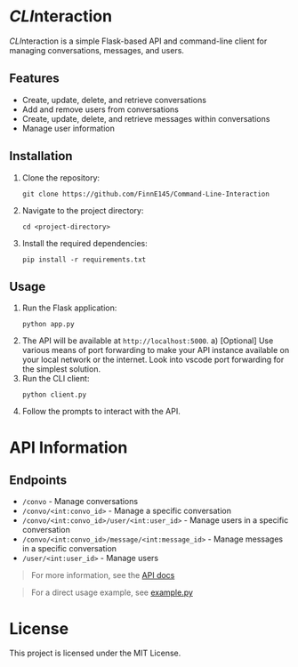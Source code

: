 # *CLI*nteraction

*CLI*nteraction is a simple Flask-based API and command-line client for managing conversations, messages, and users.

## Features

- Create, update, delete, and retrieve conversations
- Add and remove users from conversations
- Create, update, delete, and retrieve messages within conversations
- Manage user information

## Installation

1. Clone the repository:
    ```
    git clone https://github.com/FinnE145/Command-Line-Interaction
    ```
2. Navigate to the project directory:
    ```
    cd <project-directory>
    ```
3. Install the required dependencies:
    ```
    pip install -r requirements.txt
    ```

## Usage

1. Run the Flask application:
    ```
    python app.py
    ```
2. The API will be available at `http://localhost:5000`.
    a) [Optional] Use various means of port forwarding to make your API instance available on your local network or the internet. Look into vscode port forwarding for the simplest solution.
3. Run the CLI client:
    ```
    python client.py
    ```
4. Follow the prompts to interact with the API.

# API Information

## Endpoints

- `/convo` - Manage conversations
- `/convo/<int:convo_id>` - Manage a specific conversation
- `/convo/<int:convo_id>/user/<int:user_id>` - Manage users in a specific conversation
- `/convo/<int:convo_id>/message/<int:message_id>` - Manage messages in a specific conversation
- `/user/<int:user_id>` - Manage users

> For more information, see the [API docs](#api_docs.md)

> For a direct usage example, see [example.py](#example.py)

# License

This project is licensed under the MIT License.